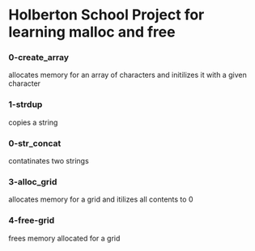 # Holberton School Project for learning malloc and free

### 0-create_array
allocates memory for an array of characters and initilizes it with a given character
### 1-strdup
copies a string
### 0-str_concat
contatinates two strings
### 3-alloc_grid
allocates memory for a grid and itilizes all contents to 0
### 4-free-grid
frees memory allocated for a grid
